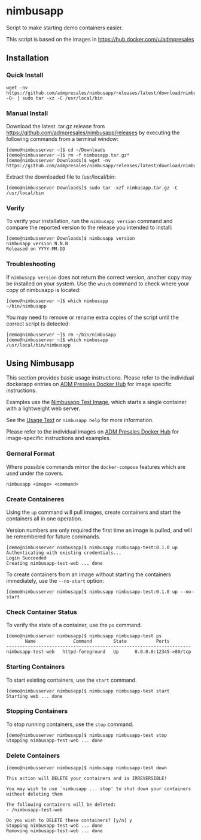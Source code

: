 # nimbusapp
Script to make starting demo containers easier.

This script is based on the images in https://hub.docker.com/u/admpresales

## Installation

### Quick Install

```
wget -nv https://github.com/admpresales/nimbusapp/releases/latest/download/nimbusapp.tar.gz -O- | sudo tar -xz -C /usr/local/bin
```

### Manual Install

Download the latest .tar.gz release from https://github.com/admpresales/nimbusapp/releases by executing the following commands from a terminal window:

```
[demo@nimbusserver ~]$ cd ~/Downloads
[demo@nimbusserver ~]$ rm -f nimbusapp.tar.gz*
[demo@nimbusserver Downloads]$ wget -nv https://github.com/admpresales/nimbusapp/releases/latest/download/nimbusapp.tar.gz

```

Extract the downloaded file to /usr/local/bin:

```
[demo@nimbusserver Downloads]$ sudo tar -xzf nimbusapp.tar.gz -C /usr/local/bin
```

### Verify

To verify your installation, run the `nimbusapp version` command and compare the reported version to the release you intended to install:

```
[demo@nimbusserver Downloads]$ nimbusapp version
nimbusapp version N.N.N
Released on YYYY-MM-DD
```

### Troubleshooting

If `nimbusapp version` does not return the correct version, another copy may be installed on your system. Use the `which` command to check where your copy of nimbusapp is located:

```
[demo@nimbusserver ~]$ which nimbusapp
~/bin/nimbusapp
```

You may need to remove or rename extra copies of the script until the correct script is detected:

```
[demo@nimbusserver ~]$ rm ~/bin/nimbusapp 
[demo@nimbusserver ~]$ which nimbusapp
/usr/local/bin/nimbusapp
```

## Using Nimbusapp

This section provides basic usage instructions.
Please refer to the individual dockerapp entries on [ADM Presales Docker Hub](https://hub.docker.com/u/admpresales)
for image specific instructions.

Examples use the [Nimbusapp Test Image](./tests/nimbusapp-test.dockerapp), which starts a single container with a lightweight web server.

See the [Usage Text](./USAGE.txt) or `nimbusapp help` for more information.

Please refer to the individual images on [ADM Presales Docker Hub](https://hub.docker.com/u/admpresales) for image-specific instructions and examples.

### Gerneral Format

Where possible commands mirror the `docker-compose` features which are used under the covers.

```
nimbusapp <image> <command>
```

### Create Containeres

Using the `up` command will pull images, create containers and start the containers all in one operation.

Version numbers are only required the first time an image is pulled, and will be remembered for future commands.

```
[demo@nimbusserver nimbusapp]$ nimbusapp nimbusapp-test:0.1.0 up
Authenticating with existing credentials...
Login Succeeded
Creating nimbusapp-test-web ... done
```

To create containers from an image without starting the containers immediately, use the `--no-start` option:

```
[demo@nimbusserver nimbusapp]$ nimbusapp nimbusapp-test:0.1.0 up --no-start
```

### Check Container Status

To verify the state of a container, use the `ps` command.

```
[demo@nimbusserver nimbusapp]$ nimbusapp nimbusapp-test ps
       Name              Command        State           Ports
---------------------------------------------------------------------
nimbusapp-test-web   httpd-foreground   Up      0.0.0.0:12345->80/tcp

```

### Starting Containers

To start existing containers, use the `start` command.

```
[demo@nimbusserver nimbusapp]$ nimbusapp nimbusapp-test start
Starting web ... done
```


### Stopping Containers

To stop running containers, use the `stop` command.

```
[demo@nimbusserver nimbusapp]$ nimbusapp nimbusapp-test stop
Stopping nimbusapp-test-web ... done
```

### Delete Containers

```
[demo@nimbusserver nimbusapp]$ nimbusapp nimbusapp-test down

This action will DELETE your containers and is IRREVERSIBLE!

You may wish to use `nimbusapp ... stop' to shut down your containers without deleting them

The following containers will be deleted:
- /nimbusapp-test-web

Do you wish to DELETE these containers? [y/n] y
Stopping nimbusapp-test-web ... done
Removing nimbusapp-test-web ... done
```
